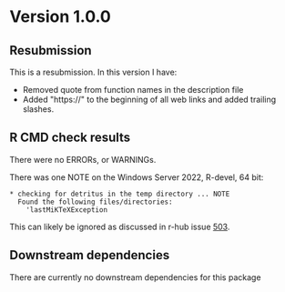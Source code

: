 # Version 1.0.0

## Resubmission
This is a resubmission. In this version I have:
  - Removed quote from function names in the description file
  - Added "https://" to the beginning of all web links and added trailing slashes.

## R CMD check results
There were no ERRORs, or WARNINGs.

There was one NOTE on the Windows Server 2022, R-devel, 64 bit:

```
* checking for detritus in the temp directory ... NOTE
  Found the following files/directories:
    'lastMiKTeXException
```

This can likely be ignored as discussed in r-hub issue [503](https://github.com/r-hub/rhub/issues/503).

## Downstream dependencies
There are currently no downstream dependencies for this package
